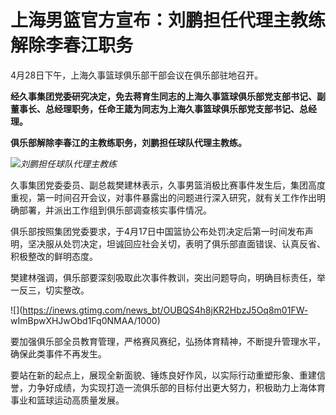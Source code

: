 # 上海男篮官方宣布：刘鹏担任代理主教练 解除李春江职务

4月28日下午，上海久事篮球俱乐部干部会议在俱乐部驻地召开。

**经久事集团党委研究决定，免去蒋育生同志的上海久事篮球俱乐部党支部书记、副董事长、总经理职务，任命王箴为同志为上海久事篮球俱乐部党支部书记、总经理。**

**俱乐部解除李春江的主教练职务，刘鹏担任球队代理主教练。**

![](https://inews.gtimg.com/om_bt/OSmkfXe5RtnrzFwNMZNAzn00LDdXf1dRPtDtviwGEs8RgAA/1000)_刘鹏担任球队代理主教练_

久事集团党委委员、副总裁樊建林表示，久事男篮消极比赛事件发生后，集团高度重视，第一时间召开会议，对事件暴露出的问题进行深入研究，就有关工作作出明确部署，并派出工作组到俱乐部调查核实事件情况。

俱乐部按照集团党委要求，于4月17日中国篮协公布处罚决定后第一时间发布声明，坚决服从处罚决定，坦诚回应社会关切，表明了俱乐部直面错误、认真反省、积极整改的鲜明态度。

樊建林强调，俱乐部要深刻吸取此次事件教训，突出问题导向，明确目标责任，举一反三，切实整改。

![](https://inews.gtimg.com/news_bt/OUBQS4h8jKR2HbzJ5Oq8m01FW-
wImBpwXHJwObd1Fq0NMAA/1000)

要加强俱乐部全员教育管理，严格赛风赛纪，弘扬体育精神，不断提升管理水平，确保此类事件不再发生。

要站在新的起点上，展现全新面貌、锤炼良好作风，以实际行动重塑形象、重建信誉，力争好成绩，为实现打造一流俱乐部的目标付出更大努力，积极助力上海体育事业和篮球运动高质量发展。

